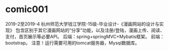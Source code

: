 # comic001
2019-2至2019-4
杭州师范大学钱江学院-15级-毕业设计-《漫画网站的设计与实现》
包含区别于其它漫画网站的“分享”功能，以及注册/登陆，漫画上传、阅读、支付，首页展示等必要API。
后端：spring+springMVC+Mybatis框架。
前端：bootstrap。
注意！运行需要可用的tomcat服务器，Mysql数据库。
